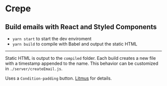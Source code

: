 # Crepe

## Build emails with React and Styled Components

- `yarn start` to start the dev enviroment
- `yarn build` to compile with Babel and output the static HTML

---

Static HTML is output to the `compiled` folder. Each build creates a new file with a timestamp appended to the name. This behavior can be customized in `./server/createEmail.js`.

Uses a `Condition-padding` button. [Litmus](https://www.litmus.com/blog/a-guide-to-bulletproof-buttons-in-email-design/#coding) for details.
